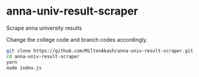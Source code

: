 # anna-univ-result-scraper
Scrape anna university results

Change the college code and branch codes accordingly.

```sh
git clone https://github.com/MiltonAkash/anna-univ-result-scraper.git 
cd anna-univ-result-scraper
yarn
node index.js
```
